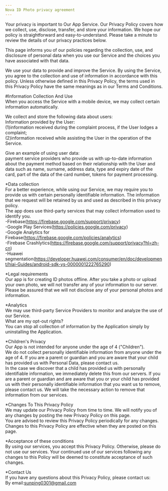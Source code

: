 ```yaml
---
Nova ID Photo privacy agreement
---
```

Your privacy is important to Our App Service. Our Privacy Policy covers how we collect, use, disclose, transfer, and store your information. We hope our policy is straightforward and easy-to-understand. Please take a minute to review the details of our privacy practices below.

This page informs you of our policies regarding the collection, use, and disclosure of personal data when you use our Service and the choices you have associated with that data.

We use your data to provide and improve the Service. By using the Service, you agree to the collection and use of information in accordance with this policy. Unless otherwise defined in this Privacy Policy, the terms used in this Privacy Policy have the same meanings as in our Terms and Conditions.

#Information Collection And Use  
When you access the Service with a mobile device, we may collect certain information automatically.  

We collect and store the following data about users:  
Information provided by the User:  
(1)information received during the complaint process, if the User lodges a complaint;  
(2)information received while assisting the User in the operation of the Service.  

Give an example of using user data:  
payment service providers who provide us with up-to-date information about the payment method based on their relationship with the User and data such as name, surname, address data, type and expiry date of the card, part of the data of the card number, tokens for payment processing.  

*Data collection  
For a better experience, while using our Service, we may require you to provide us with certain personally identifiable information. The information that we request will be retained by us and used as described in this privacy policy.   
The app does use third-party services that may collect information used to identify you.  
-Firebase(https://firebase.google.com/support/privacy)  
-Google Play Services(https://policies.google.com/privacy)  
-Google Analytics for Firebase(https://firebase.google.com/policies/analytics)  
-Firebase Crashlytics(https://firebase.google.com/support/privacy?hl=zh-cn)  
-Huawei segmentation(https://developer.huawei.com/consumer/en/doc/development/hiai-Guides/android-sdk-ys-0000001222765290)  

*Legal requirements  
Our app is for creating ID photos offline. After you take a photo or upload your own photo, we will not transfer any of your information to our server.  
Please be assured that we will not disclose any of your personal photos and information.  

*Analytics  
We may use third-party Service Providers to monitor and analyze the use of our Service.  
What are my opt-out rights?  
You can stop all collection of information by the Application simply by uninstalling the Application.  

*Children's Privacy  
Our App is not intended for anyone under the age of 4 ("Children").  
We do not collect personally identifiable information from anyone under the age of 4. If you are a parent or guardian and you are aware that your child has provided us with Personal Data, please contact us.  
In the case we discover that a child has provided us with personally identifiable information, we immediately delete this from our servers. If you are a parent or guardian and are aware that you or your child has provided us with their personally identifiable information that you want us to remove, please contact us. We will take the necessary action to remove that information from our services.  

*Changes To This Privacy Policy  
We may update our Privacy Policy from time to time. We will notify you of any changes by posting the new Privacy Policy on this page.  
You are advised to review this Privacy Policy periodically for any changes. Changes to this Privacy Policy are effective when they are posted on this page.  

*Acceptance of these conditions  
By using our services, you accept this Privacy Policy. Otherwise, please do not use our services. Your continued use of our services following any changes to this Policy will be deemed to constitute acceptance of such changes.  

*Contact Us  
If you have any questions about this Privacy Policy, please contact us:  
By email:sunping0301@gmail.com  
